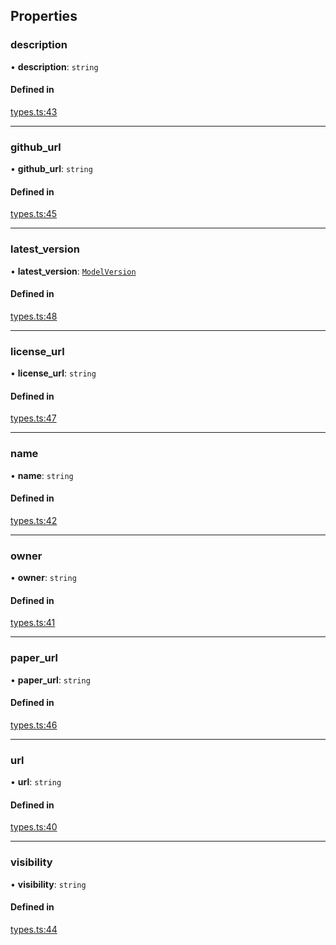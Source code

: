 ## Properties

### description

• **description**: `string`

#### Defined in

[types.ts:43](https://github.com/transitive-bullshit/replicate-api/blob/0dee73c/src/types.ts#L43)

___

### github\_url

• **github\_url**: `string`

#### Defined in

[types.ts:45](https://github.com/transitive-bullshit/replicate-api/blob/0dee73c/src/types.ts#L45)

___

### latest\_version

• **latest\_version**: [`ModelVersion`](ModelVersion.md)

#### Defined in

[types.ts:48](https://github.com/transitive-bullshit/replicate-api/blob/0dee73c/src/types.ts#L48)

___

### license\_url

• **license\_url**: `string`

#### Defined in

[types.ts:47](https://github.com/transitive-bullshit/replicate-api/blob/0dee73c/src/types.ts#L47)

___

### name

• **name**: `string`

#### Defined in

[types.ts:42](https://github.com/transitive-bullshit/replicate-api/blob/0dee73c/src/types.ts#L42)

___

### owner

• **owner**: `string`

#### Defined in

[types.ts:41](https://github.com/transitive-bullshit/replicate-api/blob/0dee73c/src/types.ts#L41)

___

### paper\_url

• **paper\_url**: `string`

#### Defined in

[types.ts:46](https://github.com/transitive-bullshit/replicate-api/blob/0dee73c/src/types.ts#L46)

___

### url

• **url**: `string`

#### Defined in

[types.ts:40](https://github.com/transitive-bullshit/replicate-api/blob/0dee73c/src/types.ts#L40)

___

### visibility

• **visibility**: `string`

#### Defined in

[types.ts:44](https://github.com/transitive-bullshit/replicate-api/blob/0dee73c/src/types.ts#L44)
